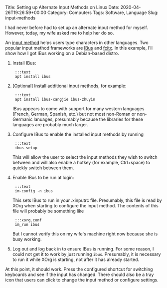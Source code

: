 Title: Setting up Alternate Input Methods on Linux
Date: 2020-04-26T19:26:59+00:00
Category: Computers
Tags: Software, Language
Slug: input-methods

I had never before had to set up an alternate input method for myself. However,
today, my wife asked me to help her do so.

An [input method][1] helps users type characters in other languages. Two
popular input method frameworks are [IBus][2] and [fcitx][3]. In this example,
I'll show how I got IBus working on a Debian-based distro.

1. Install IBus:

        :::text
        apt install ibus

2. [Optional] Install additional input methods, for example:

        :::text
        apt install ibus-cangjie ibus-zhuyin

    IBus appears to come with support for many western languages (French,
    German, Spanish, etc.) but not most non-Roman or non-Germanic lanuages,
    presumably because the libraries for these languages are probably much
    larger.

3. Configure IBus to enable the installed input methods by running

        :::text
        ibus-setup

    This will allow the user to select the input methods they wish to switch
    between and will also enable a hotkey (for example, Ctrl+space) to quickly
    switch between them.

4. Enable IBus to be run at login:

        :::text
        im-config -n ibus

    This sets IBus to run in your .xinputrc file. Presumably, this file is read
    by XOrg when starting to configure the input method. The contents of this
    file will probably be something like

        :::xorg.conf
        im_run ibus

    But I cannot verify this on my wife's machine right now because she is busy
    working.

5. Log out and log back in to ensure IBus is running. For some reason, I could
   not get it to work by just running `ibus`. Presumably, it is necessary to
   run it while XOrg is starting, not after it has already started.

At this point, it should work. Press the configured shortcut for switching
keyboards and see if the input has changed. There should also be a tray icon
that users can click to change the input method or configure settings.

[1]: https://en.wikipedia.org/wiki/Input_method
[2]: https://en.wikipedia.org/wiki/Intelligent_Input_Bus
[3]: https://en.wikipedia.org/wiki/Fcitx
